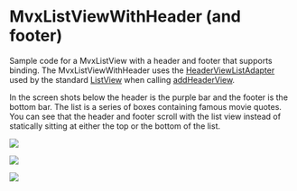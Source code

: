 # MvxListViewWithHeader (and footer) #
Sample code for a MvxListView with a header and footer that supports binding.  The MvxListViewWithHeader uses the [HeaderViewListAdapter](http://developer.android.com/reference/android/widget/HeaderViewListAdapter.html) used by the standard [ListView](http://developer.android.com/reference/android/widget/ListView.html) when calling [addHeaderView](http://developer.android.com/reference/android/widget/ListView.html#addHeaderView(android.view.View)).  

In the screen shots below the header is the purple bar and the footer is the bottom bar.  The list is a series of boxes containing famous movie quotes.  You can see that the header and footer scroll with the list view instead of statically sitting at either the top or the bottom of the list.

![](https://raw.githubusercontent.com/jquintus/spikes/master/XamarinSpikes/MvxListWithHeader/screenshots/top.png)

![](https://raw.githubusercontent.com/jquintus/spikes/master/XamarinSpikes/MvxListWithHeader/screenshots/middle.png)

![](https://raw.githubusercontent.com/jquintus/spikes/master/XamarinSpikes/MvxListWithHeader/screenshots/bottom.png)

